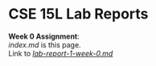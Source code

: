 # CSE 15L Lab Reports

**Week 0 Assignment**: \
_index.md_ is this page.\
Link to [_lab-report-1-week-0.md_](https://wachacoso.github.io/cse15l-lab-reports/lab-report-1-week-0) 

